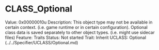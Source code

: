 # CLASS_Optional

Value: 0x00000010u
Description: This object type may not be available in certain context. (i.e. game runtime or in certain configuration). Optional class data is saved separately to other object types. (i.e. might use sidecar files) 
Feature: Traits
Status: Not started
Trait: Inherit
UCLASS: Optional (../../Specifier/UCLASS/Optional.md)